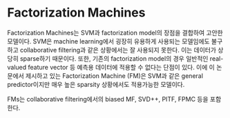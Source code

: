 # Factorization Machines
Factorization Machines는 SVM과 factorization model의 장점을 결합하여 고안한 모델이다. SVM은 machine learning에서 굉장히 유용하게 사용되는 모델임에도 불구하고 collaborative filtering과 같은 상황에서는 잘 사용되지 못한다. 이는 데이터가 상당히 sparse하기 때문이다. 또한, 기존의 factorization model의 경우 일반적인 real-valued feature vector 등 예측용 데이터에 적용할 수 없다는 단점이 있다. 이에 이 논문에서 제시하고 있는 Factorization Machine (FM)은 SVM과 같은 general predictor이지만 매우 높은 sparsity 상황에서도 적용가능한 모델이다.

FMs는 collaborative filtering에서의 biased MF, SVD++, PITF, FPMC 등을 포함한다.
